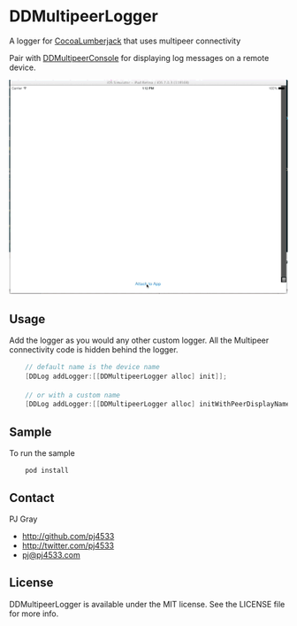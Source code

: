 DDMultipeerLogger
=================

A logger for [CocoaLumberjack](https://github.com/CocoaLumberjack/CocoaLumberjack) that uses multipeer connectivity

Pair with [DDMultipeerConsole](https://github.com/pj4533/DDMultipeerConsole) for displaying log messages on a remote device.

![Screenshot](ddmultipeerconsole.gif)

## Usage

Add the logger as you would any other custom logger.  All the Multipeer connectivity code is hidden behind the logger.


``` objective-c
	// default name is the device name
    [DDLog addLogger:[[DDMultipeerLogger alloc] init]];

    // or with a custom name
	[DDLog addLogger:[[DDMultipeerLogger alloc] initWithPeerDisplayName:@"My Sweet Custom Name"]];
```

## Sample

To run the sample

```
	pod install

```

## Contact

PJ Gray

- http://github.com/pj4533
- http://twitter.com/pj4533
- pj@pj4533.com

## License

DDMultipeerLogger is available under the MIT license. See the LICENSE file for more info.

